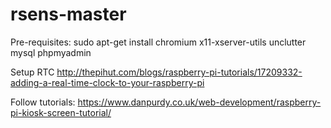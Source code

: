 # rsens-master


Pre-requisites:
sudo apt-get install chromium x11-xserver-utils unclutter mysql phpmyadmin

Setup RTC
http://thepihut.com/blogs/raspberry-pi-tutorials/17209332-adding-a-real-time-clock-to-your-raspberry-pi

Follow tutorials:
https://www.danpurdy.co.uk/web-development/raspberry-pi-kiosk-screen-tutorial/
